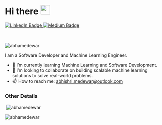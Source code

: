 <h1>
  Hi there 
  <img src="https://media.giphy.com/media/hvRJCLFzcasrR4ia7z/giphy.gif" width="30px"/>
</h1>

<div id="badges">
  <a href="https://linkedin.com/in/abhishri-medewar/">
    <img src="https://img.shields.io/badge/LinkedIn-blue?style=for-the-badge&logo=linkedin&logoColor=white" alt="LinkedIn Badge"/>
  </a>
  <a href="[https://abhishri-medewar.medium.com/](https://abhishri-medewar.medium.com/)">
    <img src="https://img.shields.io/badge/Medium-black?style=for-the-badge&logo=medium&logoColor=white" alt="Medium Badge"/>
  </a>
</div>
<br></br>

<p align="left"> <img src="https://komarev.com/ghpvc/?username=abhamedewar&label=Profile%20views&color=red&style=for-the-badge" alt="abhamedewar" /> </p>
I am a Software Developer and Machine Learning Engineer.

- 🌱 I’m currently learning Machine Learning and Software Development.
- 👯 I’m looking to collaborate on building scalable machine learning solutions to solve real-world problems.
- 📫 How to reach me: [abhishri.medewar@outlook.com](abhishri.medewar@outlook.com)

### Other Details

<p>&nbsp;<img align="center" src="https://github-readme-stats.vercel.app/api?username=abhamedewar&show_icons=true&locale=en" alt="abhamedewar" /></p>

<p><img align="center" src="https://github-readme-streak-stats.herokuapp.com/?user=abhamedewar&" alt="abhamedewar" /></p>

<!--
**abhamedewar/abhamedewar** is a ✨ _special_ ✨ repository because its `README.md` (this file) appears on your GitHub profile.

Here are some ideas to get you started:

- 🔭 I’m currently working on ...
- 🌱 I’m currently learning ...
- 👯 I’m looking to collaborate on ...
- 🤔 I’m looking for help with ...
- 💬 Ask me about ...
- 📫 How to reach me: ...
- 😄 Pronouns: ...
- ⚡ Fun fact: ...
-->
